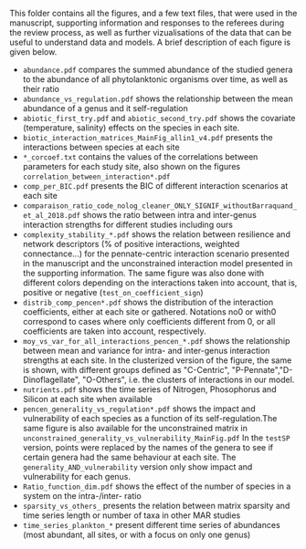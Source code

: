 This folder contains all the figures, and a few text files, that were used in the manuscript, supporting information and responses to the referees during the review process, as well as further vizualisations of the data that can be useful to understand data and models. A brief description of each figure is given below.

* `abundance.pdf` compares the summed abundance of the studied genera to the abundance of all phytolanktonic organisms over time, as well as their ratio
* `abundance_vs_regulation.pdf` shows the relationship between the mean abundance of a genus and it self-regulation
* `abiotic_first_try.pdf` and `abiotic_second_try.pdf` shows the covariate (temperature, salinity) effects on the species in each site. 
* `biotic_interaction_matrices_MainFig_allin1_v4.pdf` presents the interactions between species at each site 
* `*_corcoef.txt` contains the values of the correlations between parameters for each study site, also shown on the figures `correlation_between_interaction*.pdf`
* `comp_per_BIC.pdf` presents the BIC of different interaction scenarios at each site
* `comparaison_ratio_code_nolog_cleaner_ONLY_SIGNIF_withoutBarraquand_et_al_2018.pdf` shows the ratio between intra and inter-genus interaction strengths for different studies including ours
* `complexity_stability_*.pdf` shows the relation between resilience and network descriptors (% of positive interactions, weighted connectance...) for the pennate-centric interaction scenario presented in the manuscript and the unconstrained interaction model presented in the supporting information. The same figure was also done with different colors depending on the interactions taken into account, that is, positive or negative (`test_on_coefficient_sign`)
* `distrib_comp_pencen*.pdf` shows the distribution of the interaction coefficients, either at each site or gathered. Notations no0 or with0 correspond to cases where only coefficients different from 0, or all coefficients are taken into account, respectively.
* `moy_vs_var_for_all_interactions_pencen_*.pdf` shows the relationship between mean and variance for intra- and inter-genus interaction strengths at each site. In the clusterized version of the figure, the same is shown, with different groups defined as "C-Centric", "P-Pennate","D-Dinoflagellate", "O-Others", i.e. the clusters of interactions in our model.
* `nutrients.pdf` shows the time series of Nitrogen, Phosophorus and Silicon at each site when available
* `pencen_generality_vs_regulation*.pdf` shows the impact and vulnerability of each species as a function of its self-regulation.The same figure is also available for the unconstrained matrix in `unconstrained_generality_vs_vulnerability_MainFig.pdf` In the `testSP` version, points were replaced by the names of the genera to see if certain genera had the same behaviour at each site. The `generality_AND_vulnerability` version only show impact and vulnerability for each genus.
* `Ratio_function_dim.pdf` shows the effect of the number of species in a system on the intra-/inter- ratio
* `sparsity_vs_others_` presents the relation between matrix sparsity and time series length or number of taxa in other MAR studies
* `time_series_plankton_*` present different time series of abundances (most abundant, all sites, or with a focus on only one genus) 

